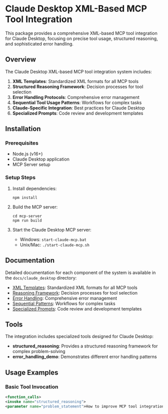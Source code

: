 # Claude Desktop XML-Based MCP Tool Integration

This package provides a comprehensive XML-based MCP tool integration for Claude Desktop, focusing on precise tool usage, structured reasoning, and sophisticated error handling.

## Overview

The Claude Desktop XML-based MCP tool integration system includes:

1. **XML Templates**: Standardized XML formats for all MCP tools
2. **Structured Reasoning Framework**: Decision processes for tool selection
3. **Error Handling Protocols**: Comprehensive error management
4. **Sequential Tool Usage Patterns**: Workflows for complex tasks
5. **Claude-Specific Integration**: Best practices for Claude Desktop
6. **Specialized Prompts**: Code review and development templates

## Installation

### Prerequisites

- Node.js (v16+)
- Claude Desktop application
- MCP Server setup

### Setup Steps

1. Install dependencies:
   ```
   npm install
   ```

2. Build the MCP server:
   ```
   cd mcp-server
   npm run build
   ```

3. Start the Claude Desktop MCP server:
   - Windows: `start-claude-mcp.bat`
   - Unix/Mac: `./start-claude-mcp.sh`

## Documentation

Detailed documentation for each component of the system is available in the `docs/claude_desktop` directory:

- [XML Templates](./xml_templates_complete.md): Standardized XML formats for all MCP tools
- [Reasoning Framework](./reasoning_framework_complete.md): Decision processes for tool selection
- [Error Handling](./error_handling_complete.md): Comprehensive error management
- [Sequential Patterns](./sequential_patterns_complete.md): Workflows for complex tasks
- [Specialized Prompts](./specialized_prompts_complete.md): Code review and development templates

## Tools

The integration includes specialized tools designed for Claude Desktop:

- **structured_reasoning**: Provides a structured reasoning framework for complex problem-solving
- **error_handling_demo**: Demonstrates different error handling patterns

## Usage Examples

### Basic Tool Invocation

```xml
<function_calls>
<invoke name="structured_reasoning">
<parameter name="problem_statement">How to improve MCP tool integration